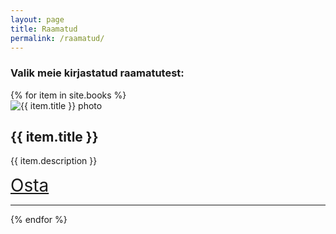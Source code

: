 ```yaml
---
layout: page
title: Raamatud
permalink: /raamatud/
---
```


<h3>Valik meie kirjastatud raamatutest:</h3>

<section>
{% for item in site.books %}
<div class="book">
<div class="book-pic">
<img src="{{ item.pic }}" alt="{{ item.title }} photo" />
</div>
<div class="book-desc">
<h2>{{ item.title }}</h2>
<p>{{ item.description }}</p>
<a href="{{ item.url }}" style="font-size: 2em;">Osta</a>
</div>
</div>
<hr>
{% endfor %}
</section>